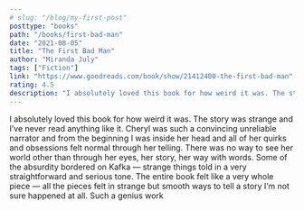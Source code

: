 ```yaml
---
# slug: "/blog/my-first-post"
posttype: "books"
path: "/books/first-bad-man"
date: "2021-08-05"
title: "The First Bad Man"
author: "Miranda July"
tags: ["Fiction"]
link: "https://www.goodreads.com/book/show/21412400-the-first-bad-man"
rating: 4.5
description: "I absolutely loved this book for how weird it was. The story was strange and I’ve never read anything like it."
---
```


I absolutely loved this book for how weird it was. The story was strange and I’ve never read anything like it. Cheryl was such a convincing unreliable narrator and from the beginning I was inside her head and all of her quirks and obsessions felt normal through her telling. There was no way to see her world other than through her eyes, her story, her way with words.  Some of the absurdity bordered on Kafka — strange things told in a very straightforward and serious tone. The entire book felt like a very whole piece — all the pieces felt in strange but smooth ways to tell a story I’m not sure happened at all. Such a genius work